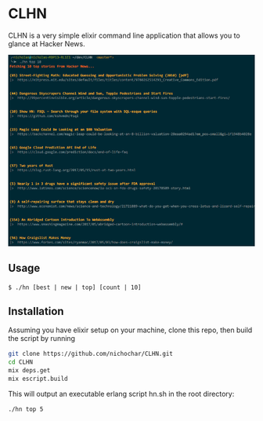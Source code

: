 # CLHN

CLHN is a very simple elixir command line application that allows you to glance at Hacker News.

![screenshot](assets/screenshot.png)

## Usage
```
$ ./hn [best | new | top] [count | 10]
```

## Installation

Assuming you have elixir setup on your machine, clone this repo, then build the script by running

```bash
git clone https://github.com/nichochar/CLHN.git
cd CLHN
mix deps.get
mix escript.build
```

This will output an executable erlang script hn.sh in the root directory:
```bash
./hn top 5
```
